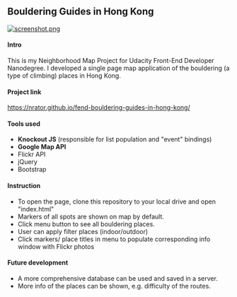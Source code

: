 ## Bouldering Guides in Hong Kong

[![screenshot.png](https://s27.postimg.org/m7u6y87wj/screenshot.png)](https://postimg.org/image/8qx8fcxkv/)

#### Intro
This is my Neighborhood Map Project for Udacity Front-End Developer Nanodegree. I developed a single page map application of the bouldering (a type of climbing) places in Hong Kong.

#### Project link
https://nrator.github.io/fend-bouldering-guides-in-hong-kong/

#### Tools used
* **Knockout JS** (responsible for list population and "event" bindings)
* **Google Map API**
* Flickr API
* jQuery
* Bootstrap

#### Instruction
* To open the page, clone this repository to your local drive and open "index.html"
* Markers of all spots are shown on map by default.
* Click menu button to see all bouldering places.
* User can apply filter places (indoor/outdoor)
* Click markers/ place titles in menu to populate corresponding info window with Flickr photos

#### Future development
* A more comprehensive database can be used and saved in a server.
* More info of the places can be shown, e.g. difficulty of the routes.
